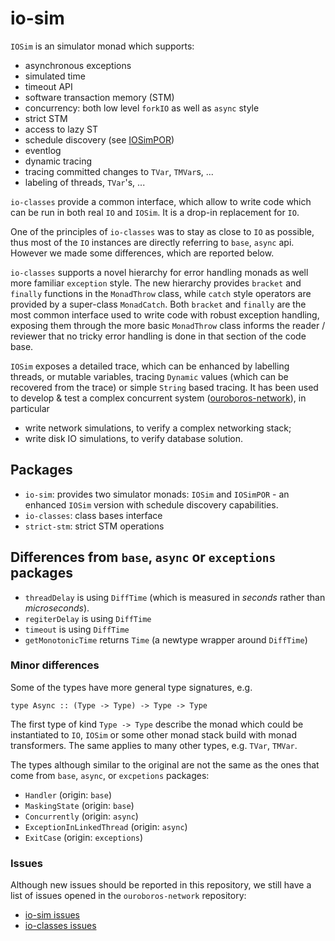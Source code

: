 # io-sim

`IOSim` is an simulator monad which supports:

* asynchronous exceptions
* simulated time
* timeout API
* software transaction memory (STM)
* concurrency: both low level `forkIO` as well as `async` style
* strict STM
* access to lazy ST
* schedule discovery (see [IOSimPOR](./how-to-use-IOSimPOR.md))
* eventlog
* dynamic tracing
* tracing committed changes to `TVar`, `TMVar`s, ...
* labeling of threads, `TVar`'s, ...

`io-classes` provide a common interface, which allow to write code which can be
run in both real `IO` and `IOSim`.  It is a drop-in replacement for `IO`.

One of the principles of `io-classes` was to stay as close to `IO` as possible,
thus most of the `IO` instances are directly referring to `base`, `async` api.
However we made some differences, which are reported below.

`io-classes` supports a novel hierarchy for error handling monads as well more
familiar `exception` style.  The new hierarchy provides `bracket` and
`finally` functions in the `MonadThrow` class, while `catch` style operators
are provided by a super-class `MonadCatch`.  Both `bracket` and `finally` are
the most common interface used to write code with robust exception handling,
exposing them through the more basic `MonadThrow` class informs the reader
/ reviewer that no tricky error handling is done in that section of the code
base.

`IOSim` exposes a detailed trace, which can be enhanced by labelling threads,
or mutable variables, tracing `Dynamic` values (which can be recovered from the
trace) or simple `String` based tracing.  It has been used to develop & test
a complex concurrent system ([ouroboros-network][ouroboros-network]), in
particular

* write network simulations, to verify a complex networking stack;
* write disk IO simulations, to verify database solution.

## Packages

* `io-sim`: provides two simulator monads: `IOSim` and `IOSimPOR` - an enhanced
  `IOSim` version with schedule discovery capabilities.
* `io-classes`: class bases interface
* `strict-stm`: strict STM operations

[ouroboros-network]: https://github.com/input-output-hk/ouroboros-network


## Differences from `base`, `async` or `exceptions` packages

* `threadDelay` is using `DiffTime` (which is measured in _seconds_ rather than _microseconds_).
* `regiterDelay` is using `DiffTime`
* `timeout` is using `DiffTime`
* `getMonotonicTime` returns `Time` (a newtype wrapper around `DiffTime`)

### Minor differences

Some of the types have more general type signatures, e.g.

```
type Async :: (Type -> Type) -> Type -> Type
```

The first type of kind `Type -> Type` describe the monad which could be
instantiated to `IO`, `IOSim` or some other monad stack build with monad
transformers.  The same applies to many other types, e.g. `TVar`, `TMVar`.

The types although similar to the original
are not the same as the ones that come from `base`, `async`, or
`excpetions` packages:

* `Handler` (origin: `base`)
* `MaskingState` (origin: `base`)
* `Concurrently` (origin: `async`)
* `ExceptionInLinkedThread` (origin: `async`)
* `ExitCase` (origin: `exceptions`)


### Issues

Although new issues should be reported in this repository, we still have a list
of issues opened in the `ouroboros-network` repository:

* [io-sim issues][io-sim-issues]
* [io-classes issues][io-sim-issues]

[ouroboros-network]: https://github.com/input-output-hk/ouroboros-network
[io-sim-issues]: https://github.com/input-output-hk/ouroboros-network/issues?q=is%3Aopen+is%3Aissue+label%3Aio-sim
[io-classes-issues]: https://github.com/input-output-hk/ouroboros-network/issues?q=is%3Aopen+is%3Aissue+label%3Aio-classes
